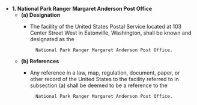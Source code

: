 * __1. National Park Ranger Margaret Anderson Post Office__
  * __(a) Designation__
    * The facility of the United States Postal Service located at 103 Center Street West in Eatonville, Washington, shall be known and designated as the 
          
            National Park Ranger Margaret Anderson Post Office.
  * __(b) References__
    * Any reference in a law, map, regulation, document, paper, or other record of the United States to the facility referred to in subsection (a) shall be deemed to be a reference to the 
          
            National Park Ranger Margaret Anderson Post Office.
